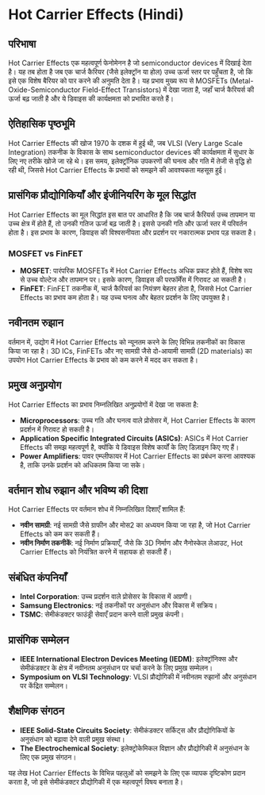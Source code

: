 # Hot Carrier Effects (Hindi)

## परिभाषा
Hot Carrier Effects एक महत्वपूर्ण फेनोमेनन है जो semiconductor devices में दिखाई देता है। यह तब होता है जब एक चार्ज कैरियर (जैसे इलेक्ट्रॉन या होल) उच्च ऊर्जा स्तर पर पहुँचता है, जो कि इसे एक विशेष बैरियर को पार करने की अनुमति देता है। यह प्रभाव मुख्य रूप से MOSFETs (Metal-Oxide-Semiconductor Field-Effect Transistors) में देखा जाता है, जहाँ चार्ज कैरियर्स की ऊर्जा बढ़ जाती है और ये डिवाइस की कार्यक्षमता को प्रभावित करते हैं।

## ऐतिहासिक पृष्ठभूमि
Hot Carrier Effects की खोज 1970 के दशक में हुई थी, जब VLSI (Very Large Scale Integration) तकनीक के विकास के साथ semiconductor devices की कार्यक्षमता में सुधार के लिए नए तरीके खोजे जा रहे थे। इस समय, इलेक्ट्रॉनिक उपकरणों की घनत्व और गति में तेजी से वृद्धि हो रही थी, जिससे Hot Carrier Effects के प्रभावों को समझने की आवश्यकता महसूस हुई।

## प्रासंगिक प्रौद्योगिकियाँ और इंजीनियरिंग के मूल सिद्धांत
Hot Carrier Effects का मूल सिद्धांत इस बात पर आधारित है कि जब चार्ज कैरियर्स उच्च तापमान या उच्च क्षेत्र में होते हैं, तो उनकी गतिज ऊर्जा बढ़ जाती है। इससे उनकी गति और ऊर्जा स्तर में परिवर्तन होता है। इस प्रभाव के कारण, डिवाइस की विश्वसनीयता और प्रदर्शन पर नकारात्मक प्रभाव पड़ सकता है।

### MOSFET vs FinFET
- **MOSFET**: पारंपरिक MOSFETs में Hot Carrier Effects अधिक प्रकट होते हैं, विशेष रूप से उच्च वोल्टेज और तापमान पर। इसके कारण, डिवाइस की परफॉर्मेंस में गिरावट आ सकती है।
- **FinFET**: FinFET तकनीक में, चार्ज कैरियर्स का नियंत्रण बेहतर होता है, जिससे Hot Carrier Effects का प्रभाव कम होता है। यह उच्च घनत्व और बेहतर प्रदर्शन के लिए उपयुक्त है।

## नवीनतम रुझान
वर्तमान में, उद्योग में Hot Carrier Effects को न्यूनतम करने के लिए विभिन्न तकनीकों का विकास किया जा रहा है। 3D ICs, FinFETs और नए सामग्री जैसे दो-आयामी सामग्री (2D materials) का उपयोग Hot Carrier Effects के प्रभाव को कम करने में मदद कर सकता है।

## प्रमुख अनुप्रयोग
Hot Carrier Effects का प्रभाव निम्नलिखित अनुप्रयोगों में देखा जा सकता है:
- **Microprocessors**: उच्च गति और घनत्व वाले प्रोसेसर में, Hot Carrier Effects के कारण प्रदर्शन में गिरावट हो सकती है।
- **Application Specific Integrated Circuits (ASICs)**: ASICs में Hot Carrier Effects की समझ महत्वपूर्ण है, क्योंकि ये डिवाइस विशेष कार्यों के लिए डिज़ाइन किए गए हैं।
- **Power Amplifiers**: पावर एम्प्लीफायर में Hot Carrier Effects का प्रबंधन करना आवश्यक है, ताकि उनके प्रदर्शन को अधिकतम किया जा सके।

## वर्तमान शोध रुझान और भविष्य की दिशा
Hot Carrier Effects पर वर्तमान शोध में निम्नलिखित दिशाएँ शामिल हैं:
- **नवीन सामग्री**: नई सामग्री जैसे ग्राफीन और मोस2 का अध्ययन किया जा रहा है, जो Hot Carrier Effects को कम कर सकती हैं।
- **नवीन निर्माण तकनीकें**: नई निर्माण प्रक्रियाएँ, जैसे कि 3D निर्माण और नैनोस्केल लेआउट, Hot Carrier Effects को नियंत्रित करने में सहायक हो सकती हैं।

## संबंधित कंपनियाँ
- **Intel Corporation**: उच्च प्रदर्शन वाले प्रोसेसर के विकास में अग्रणी।
- **Samsung Electronics**: नई तकनीकों पर अनुसंधान और विकास में सक्रिय।
- **TSMC**: सेमीकंडक्टर फाउंड्री सेवाएँ प्रदान करने वाली प्रमुख कंपनी।

## प्रासंगिक सम्मेलन
- **IEEE International Electron Devices Meeting (IEDM)**: इलेक्ट्रॉनिक्स और सेमीकंडक्टर के क्षेत्र में नवीनतम अनुसंधान पर चर्चा करने के लिए प्रमुख सम्मेलन।
- **Symposium on VLSI Technology**: VLSI प्रौद्योगिकी में नवीनतम रुझानों और अनुसंधान पर केंद्रित सम्मेलन।

## शैक्षणिक संगठन
- **IEEE Solid-State Circuits Society**: सेमीकंडक्टर सर्किट्स और प्रौद्योगिकियों के अनुसंधान को बढ़ावा देने वाली प्रमुख संस्था।
- **The Electrochemical Society**: इलेक्ट्रोकेमिकल विज्ञान और प्रौद्योगिकी में अनुसंधान के लिए एक प्रमुख संगठन।

यह लेख Hot Carrier Effects के विभिन्न पहलुओं को समझने के लिए एक व्यापक दृष्टिकोण प्रदान करता है, जो इसे सेमीकंडक्टर प्रौद्योगिकी में एक महत्वपूर्ण विषय बनाता है।